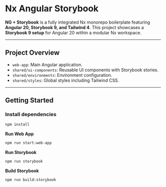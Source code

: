 # Nx Angular Storybook

**NG + Storybook** is a fully integrated Nx monorepo boilerplate featuring **Angular 20, Storybook 9, and Tailwind 4**.
This project showcases a **Storybook 9 setup** for Angular 20 within a modular Nx workspace.

---

## Project Overview
  - `web-app`: Main Angular application.
  - `shared/ui-components`: Reusable UI components with Storybook stories.
  - `shared/environments`: Environment configuration.
  - `shared/styles`: Global styles including Tailwind CSS.
---

## Getting Started

### Install dependencies

```bash
npm install
```

**Run Web App**

```bash
npm run start:web-app
```

**Run Storybook**

```bash
npm run storybook
```

**Build Storybook**

```bash
npm run build:storybook
```
